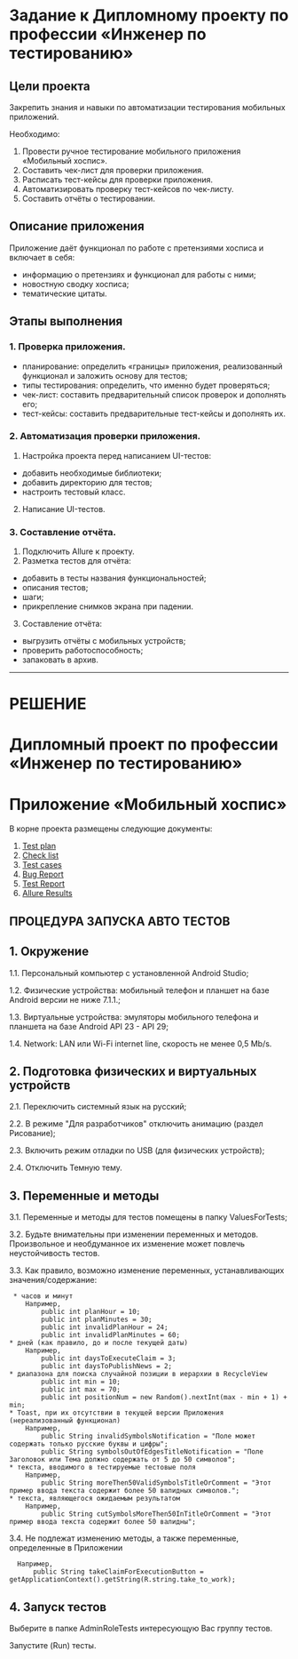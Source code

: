 # Задание к Дипломному проекту по профессии «Инженер по тестированию»

## Цели проекта

Закрепить знания и навыки по автоматизации тестирования мобильных приложений.   

Необходимо:
1. Провести ручное тестирование мобильного приложения «Мобильный хоспис».
2. Составить чек-лист для проверки приложения.
3. Расписать тест-кейсы для проверки приложения.
4. Автоматизировать проверку тест-кейсов по чек-листу.
5. Составить отчёты о тестировании.

## Описание приложения

Приложение даёт функционал по работе с претензиями хосписа и включает в себя:
- информацию о претензиях и функционал для работы с ними;
- новостную сводку хосписа;
- тематические цитаты.

## Этапы выполнения

### 1. Проверка приложения.
- планирование: определить «границы» приложения, реализованный функционал и заложить основу для тестов;
- типы тестирования: определить, что именно будет проверяться;
- чек-лист: составить предварительный список проверок и дополнять его;
- тест-кейсы: составить предварительные тест-кейсы и дополнять их. 

### 2. Автоматизация проверки приложения.
1. Настройка проекта перед написанием UI-тестов:
- добавить необходимые библиотеки;  
- добавить директорию для тестов;    
- настроить тестовый класс.

2. Написание UI-тестов.

### 3. Составление отчёта.
1. Подключить Allure к проекту.
2. Разметка тестов для отчёта:
- добавить в тесты названия функциональностей; 
- описания тестов; 
- шаги;
- прикрепление снимков экрана при падении.
3. Составление отчёта:
- выгрузить отчёты с мобильных устройств;  
- проверить работоспособность;  
- запаковать в архив.

----

# РЕШЕНИЕ

# Дипломный проект по профессии «Инженер по тестированию»

# Приложение «Мобильный хоспис»

В корне проекта размещены следующие документы:
1. [Test plan](https://github.com/QA-USV/My_Final_Project/blob/main/Plan.md)
2. [Check list](https://github.com/QA-USV/My_Final_Project/blob/main/Check.xlsx)
3. [Test cases](https://github.com/QA-USV/My_Final_Project/blob/main/Cases.xlsx)
4. [Bug Report](https://github.com/QA-USV/My_Final_Project/blob/main/BugReport.xlsx)
5. [Test Report](https://github.com/QA-USV/My_Final_Project/blob/main/TestReport.docx)
6. [Allure Results](https://github.com/QA-USV/My_Final_Project/blob/main/allure-results.zip)

## **ПРОЦЕДУРА ЗАПУСКА АВТО ТЕСТОВ**

## **1. Окружение**
1.1. Персональный компьютер с установленной Android Studio;

1.2. Физические устройства: мобильный телефон и планшет на базе Android версии не ниже 7.1.1.;

1.3. Виртуальные устройства: эмуляторы мобильного телефона и планшета на базе Android API 23 - API 29;

1.4. Network: LAN или Wi-Fi internet line, скорость не менее 0,5 Mb/s.


## **2. Подготовка физических и виртуальных устройств**
2.1. Переключить системный язык на русский;

2.2. В режиме "Для разработчиков" отключить анимацию (раздел Рисование);

2.3. Включить режим отладки по USB (для физических устройств);

2.4. Отключить Темную тему.

## **3. Переменные и методы**
3.1. Переменные и методы для тестов помещены в папку ValuesForTests;

3.2. Будьте внимательны при изменении переменных и методов. Произвольное и необдуманное их изменение может повлечь неустойчивость тестов.

3.3. Как правило, возможно изменение переменных, устанавливающих значения/содержание:

     * часов и минут
        Например, 
            public int planHour = 10;
            public int planMinutes = 30;
            public int invalidPlanHour = 24;
            public int invalidPlanMinutes = 60;
    * дней (как правило, до и после текущей даты) 
        Например,
            public int daysToExecuteClaim = 3;
            public int daysToPublishNews = 2;
    * диапазона для поиска случайной позиции в иерархии в RecycleView
            public int min = 10;
            public int max = 70;
            public int positionNum = new Random().nextInt(max - min + 1) + min;
    * Toast, при их отсутствии в текущей версии Приложения (нереализованный функционал)
        Например,
            public String invalidSymbolsNotification = "Поле может содержать только русские буквы и цифры";
            public String symbolsOutOfEdgesTitleNotification = "Поле Заголовок или Тема должно содержать от 5 до 50 символов";
    * текста, вводимого в тестируемые тестовые поля
        Например,
            public String moreThen50ValidSymbolsTitleOrComment = "Этот пример ввода текста содержит более 50 валидных символов.";
    * текста, являющегося ожидаемым результатом
        Например,
            public String cutSymbolsMoreThen50InTitleOrComment = "Этот пример ввода текста содержит более 50 валидны";
3.4. Не подлежат изменению методы, а также переменные, определенные в Приложении

      Например,
          public String takeClaimForExecutionButton = getApplicationContext().getString(R.string.take_to_work);

## **4. Запуск тестов**
Выберите в папке AdminRoleTests интересующую Вас группу тестов.

Запустите (Run) тесты.

